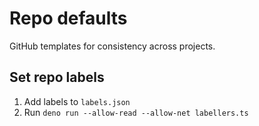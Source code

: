 # Repo defaults

GitHub templates for consistency across projects.

## Set repo labels

1. Add labels to `labels.json`
2. Run `deno run --allow-read --allow-net labellers.ts`

